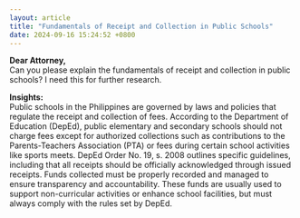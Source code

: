 ```yaml
---
layout: article
title: "Fundamentals of Receipt and Collection in Public Schools"
date: 2024-09-16 15:24:52 +0800
---
```


<p><strong>Dear Attorney,</strong><br/>Can you please explain the fundamentals of receipt and collection in public schools? I need this for further research.</p><p><strong>Insights:</strong><br/>Public schools in the Philippines are governed by laws and policies that regulate the receipt and collection of fees. According to the Department of Education (DepEd), public elementary and secondary schools should not charge fees except for authorized collections such as contributions to the Parents-Teachers Association (PTA) or fees during certain school activities like sports meets. DepEd Order No. 19, s. 2008 outlines specific guidelines, including that all receipts should be officially acknowledged through issued receipts. Funds collected must be properly recorded and managed to ensure transparency and accountability. These funds are usually used to support non-curricular activities or enhance school facilities, but must always comply with the rules set by DepEd.</p>